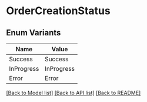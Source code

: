 # OrderCreationStatus

## Enum Variants

| Name | Value |
|---- | -----|
| Success | Success |
| InProgress | InProgress |
| Error | Error |


[[Back to Model list]](../README.md#documentation-for-models) [[Back to API list]](../README.md#documentation-for-api-endpoints) [[Back to README]](../README.md)


